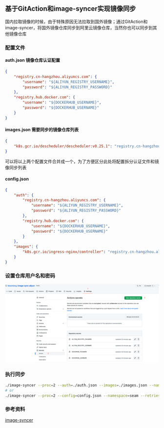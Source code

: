 ## 基于GitAction和image-syncer实现镜像同步

国内拉取镜像的时候，由于特殊原因无法拉取到国外镜像；通过GitAction和image-syncer，将国外镜像仓库同步到阿里云镜像仓库，当然你也可以同步到其他镜像仓库

### 配置文件

####  auth.json  镜像仓库认证配置
```json
{
    "registry.cn-hangzhou.aliyuncs.com": {
        "username": "${ALIYUN_REGISTRY_USERNAME}",
        "password": "${ALIYUN_REGISTRY_PASSWORD}"
    },
    "registry.hub.docker.com": {
        "username": "${DOCKERHUB_USERNAME}",
        "password": "${DOCKERHUB_USERNAME}"
    }
}
```

#### images.json  需要同步的镜像仓库列表

```json
{
    "k8s.gcr.io/descheduler/descheduler:v0.25.1": "registry.cn-hangzhou.aliyuncs.com/seam/descheduler:v0.25.1"
}
```

可以将以上两个配置文件合并成一个，为了方便区分此处将配置拆分认证文件和镜像同步列表
#### config.json
```json
{
    "auth": {
        "registry.cn-hangzhou.aliyuncs.com": {
            "username": "${ALIYUN_REGISTRY_USERNAME}",
            "password": "${ALIYUN_REGISTRY_PASSWORD}"
        },
        "registry.hub.docker.com": {
            "username": "${DOCKERHUB_USERNAME}",
            "password": "${DOCKERHUB_USERNAME}"
        }
    },
    "images": {
        "k8s.gcr.io/ingress-nginx/controller": "registry.cn-hangzhou.aliyuncs.com/seam/ingress-nginx-controller"
    }
}
```

### 设置仓库用户名和密码
![](/images/secrets.png)


### 执行同步
```bash
./image-syncer --proc=2 --auth=./auth.json --images=./images.json --namespace=seam --retries=2
# or
./image-syncer --proc=2 --config=config.json --namespace=seam --retries=2
```

### 参考资料
[image-syncer](https://github.com/AliyunContainerService/image-syncer.git)